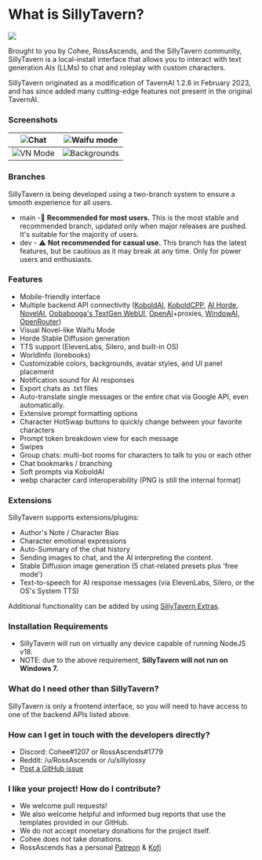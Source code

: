 # What is SillyTavern?

![](https://github.com/Cohee1207/SillyTavern/assets/18619528/8c41a061-7f72-4d2b-9d54-e6d058209e7b)

Brought to you by Cohee, RossAscends, and the SillyTavern community, SillyTavern is a local-install interface that allows you to interact with text generation AIs (LLMs) to chat and roleplay with custom characters.

SillyTavern originated as a modification of TavernAI 1.2.8 in February 2023, and has since added many cutting-edge features not present in the original TavernAI.

### Screenshots

| ![Chat](https://github.com/SillyTavern/SillyTavern-Docs/assets/18619528/f750387b-b923-4561-85cf-b86b14e39afd) | ![Waifu mode](https://github.com/SillyTavern/SillyTavern-Docs/assets/18619528/a3d0d020-25a1-4c06-9342-972e43b1ad93) |
|:---:|:---:|
| ![VN Mode](https://github.com/SillyTavern/SillyTavern-Docs/assets/18619528/772d7c7a-0f41-4138-b155-d86b61bf2cce) | ![Backgrounds](https://github.com/SillyTavern/SillyTavern-Docs/assets/18619528/e3df8fcc-edfe-4a5d-8ac6-9462181aad4c) |

### Branches

SillyTavern is being developed using a two-branch system to ensure a smooth experience for all users.

* main -🌟 **Recommended for most users.** This is the most stable and recommended branch, updated only when major releases are pushed. It's suitable for the majority of users.
* dev - ⚠️ **Not recommended for casual use.** This branch has the latest features, but be cautious as it may break at any time. Only for power users and enthusiasts.

### Features

* Mobile-friendly interface
* Multiple backend API connectivity ([KoboldAI](https://github.com/KoboldAI/KoboldAI-Client), [KoboldCPP](https://github.com/LostRuins/koboldcpp), [AI Horde](https://horde.koboldai.net/), [NovelAI](https://github.com/LostRuins/koboldcpp), [Oobabooga's TextGen WebUI](https://github.com/oobabooga/text-generation-webui), [OpenAI](https://chat.openai.com/)+proxies, [WindowAI](https://windowai.io), [OpenRouter](https://openrouter.ai/))
* Visual Novel-like Waifu Mode
* Horde Stable Diffusion generation
* TTS support (ElevenLabs, Silero, and built-in OS)
* WorldInfo (lorebooks)
* Customizable colors, backgrounds, avatar styles, and UI panel placement
* Notification sound for AI responses
* Export chats as .txt files
* Auto-translate single messages or the entire chat via Google API, even automatically.
* Extensive prompt formatting options
* Character HotSwap buttons to quickly change between your favorite characters
* Prompt token breakdown view for each message
* Swipes
* Group chats: multi-bot rooms for characters to talk to you or each other
* Chat bookmarks / branching
* Soft prompts via KoboldAI
* webp character card interoperability (PNG is still the internal format)

### Extensions

SillyTavern supports extensions/plugins:

* Author's Note / Character Bias
* Character emotional expressions
* Auto-Summary of the chat history
* Sending images to chat, and the AI interpreting the content.
* Stable Diffusion image generation (5 chat-related presets plus 'free mode')
* Text-to-speech for AI response messages (via ElevenLabs, Silero, or the OS's System TTS)

Additional functionality can be added by using [SillyTavern Extras](https://github.com/SillyTavern/SillyTavern-extras).

<!-- 
### Screenshots

![](https://user-images.githubusercontent.com/18619528/228649245-8061c60f-63dc-488e-9325-f151b7a3ec2d.png)
![](https://user-images.githubusercontent.com/18619528/228649856-fbdeef05-d727-4d5a-be80-266cbbc6b811.png)
-->

### Installation Requirements

* SillyTavern will run on virtually any device capable of running NodeJS v18.
* NOTE: due to the above requirement, **SillyTavern will not run on Windows 7.**

### What do I need other than SillyTavern?

SillyTavern is only a frontend interface, so you will need to have access to one of the backend APIs listed above.

### How can I get in touch with the developers directly?

* Discord: Cohee#1207 or RossAscends#1779
* Reddit: /u/RossAscends or /u/sillylossy
* [Post a GitHub issue](https://github.com/Cohee1207/SillyTavern/issues)

### I like your project! How do I contribute?

* We welcome pull requests!
* We also welcome helpful and informed bug reports that use the templates provided in our GitHub.
* We do not accept monetary donations for the project itself.
* Cohee does not take donations.
* RossAscends has a personal [Patreon](https://www.patreon.com/RossAscends) & [Kofi](https://ko-fi.com/rossascends)
